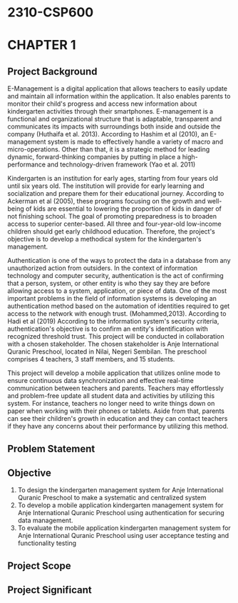 # 2310-CSP600
# CHAPTER 1 

## Project Background

E-Management is a digital application that allows teachers to easily update and maintain all information within the application. It also enables parents to monitor their child's progress and access new information about kindergarten activities through their smartphones. E-management is a functional and organizational structure that is adaptable, transparent and communicates its impacts with surroundings both inside and outside the company (Huthaifa et al. 2013). According to Hashim et al (2010), an E-management system is made to effectively handle a variety of macro and micro-operations. Other than that, it is a strategic method for leading dynamic, forward-thinking companies by putting in place a high-performance and technology-driven framework (Yao et al. 2011)

Kindergarten is an institution for early ages, starting from four years old until six years old. The institution will provide for early learning and socialization and prepare them for their educational journey. According to Ackerman et al (2005), these programs focusing on the growth and well-being of kids are essential to lowering the proportion of kids in danger of not finishing school. The goal of promoting preparedness is to broaden access to superior center-based. All three and four-year-old low-income children should get early childhood education. Therefore, the project's objective is to develop a methodical system for the kindergarten's management.

Authentication is one of the ways to protect the data in a database from any unauthorized action from outsiders. In the context of information technology and computer security, authentication is the act of confirming that a person, system, or other entity is who they say they are before allowing access to a system, application, or piece of data. One of the most important problems in the field of information systems is developing an authentication method based on the automation of identities required to get access to the network with enough trust. (Mohammed,2013). According to Hadi et al (2019) According to the information system's security criteria, authentication's objective is to confirm an entity's identification with recognized threshold trust.
This project will be conducted in collaboration with a chosen stakeholder. The chosen stakeholder is Anje International Quranic Preschool, located in Nilai, Negeri Sembilan. The preschool comprises 4 teachers, 3 staff members, and 15 students.

This project will develop a mobile application that utilizes online mode to ensure continuous data synchronization and effective real-time communication between teachers and parents. Teachers may effortlessly and problem-free update all student data and activities by utilizing this system. For instance, teachers no longer need to write things down on paper when working with their phones or tablets. Aside from that, parents can see their children's growth in education and they can contact teachers if they have any concerns about their performance by utilizing this method.

## Problem Statement
## Objective
1. To design the kindergarten management system for Anje International Quranic Preschool to make a systematic and centralized system
2. To develop a mobile application kindergarten management system for Anje International Quranic Preschool using authentication for securing data management.
3. To evaluate the mobile application kindergarten management system for Anje International Quranic Preschool using user acceptance testing and functionality testing

## Project Scope
## Project Significant

